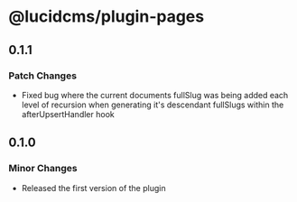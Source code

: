 # @lucidcms/plugin-pages

## 0.1.1

### Patch Changes

- Fixed bug where the current documents fullSlug was being added each level of recursion when generating it's descendant fullSlugs within the afterUpsertHandler hook

## 0.1.0

### Minor Changes

- Released the first version of the plugin
